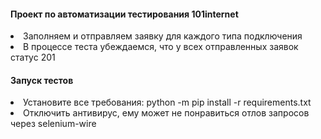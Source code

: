 <h4>Проект по автоматизации тестирования 101internet</h4>
<li>Заполняем и отправляем заявку для каждого типа подключения</li>
<li>В процессе теста убеждаемся, что у всех отправленных заявок статус 201</li>
<h4>Запуск тестов</h4>
<li>Установите все требования: python -m pip install -r requirements.txt</li>
<li>Отключить антивирус, ему может не понравиться отлов запросов через selenium-wire</li>
